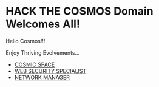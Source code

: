 # HACK THE COSMOS Domain Welcomes All!

Hello Cosmos!!!

Enjoy Thriving Evolvements...
- [COSMIC SPACE](http://hackthecosmos.cosmicspace/)
- [WEB SECURITY SPECIALIST](http://admin.websecurityspecialist/)
- [NETWORK MANAGER](http://admin.networkmanager/)

